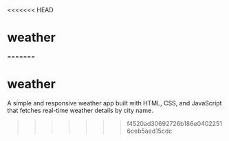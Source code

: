 <<<<<<< HEAD
# weather
=======
# weather
A simple and responsive weather app built with HTML, CSS, and JavaScript that fetches real-time weather details by city name.
>>>>>>> f4520ad30692726b186e04022516ceb5aed15cdc
